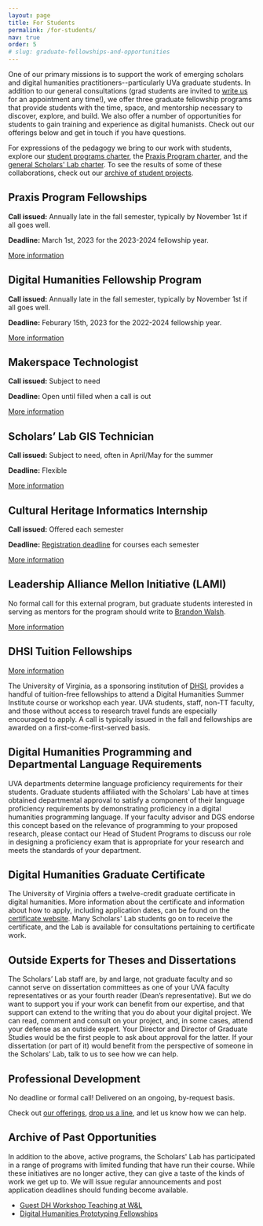 ```yaml
---
layout: page
title: For Students
permalink: /for-students/
nav: true
order: 5
# slug: graduate-fellowships-and-opportunities
---
```


One of our primary missions is to support the work of emerging scholars and digital humanities practitioners--particularly UVa graduate students. In addition to our general consultations (grad students are invited to [write us](mailto:scholarslab@virginia.edu) for an appointment any time!), we offer three graduate fellowship programs that provide students with the time, space, and mentorship necessary to discover, explore, and build. We also offer a number of opportunities for students to gain training and experience as digital humanists. Check out our offerings below and get in touch if you have questions.

For expressions of the pedagogy we bring to our work with students, explore our [student programs charter](/student-programs-charter/), the [Praxis Program charter](http://praxis.scholarslab.org/praxis-program-charter/), and the [general Scholars' Lab charter](/charter/). To see the results of some of these collaborations, check out our [archive of student projects](/work#student-projects-archive).

## Praxis Program Fellowships

**Call issued:** Annually late in the fall semester, typically by November 1st if all goes well.

**Deadline:** March 1st, 2023 for the 2023-2024 fellowship year.

[More information](/praxis-program-fellowships/)

## Digital Humanities Fellowship Program
**Call issued:** Annually late in the fall semester, typically by November 1st if all goes well.

**Deadline:** Feburary 15th, 2023 for the 2022-2024 fellowship year.

[More information](/digital-humanities-fellows/)

## Makerspace Technologist
**Call issued:** Subject to need

**Deadline:** Open until filled when a call is out

[More information](/makerspace-technologists/)

## Scholars’ Lab GIS Technician
**Call issued:** Subject to need, often in April/May for the summer

**Deadline:** Flexible

[More information](/scholars-lab-gis-technician/)

## Cultural Heritage Informatics Internship
**Call issued:** Offered each semester

**Deadline:** [Registration deadline](http://www.virginia.edu/registrar/calendar.html) for courses each semester

[More information](/cultural-heritage-informatics-internship/)

## Leadership Alliance Mellon Initiative (LAMI)

No formal call for this external program, but graduate students interested in serving as mentors for the program should write to [Brandon Walsh](mailto:bmw9t@virginia.edu).

[More information](/lami/)

## DHSI Tuition Fellowships

[More information](/dhsi-tuition-fellowships/)

The University of Virginia, as a sponsoring institution of [DHSI](https://dhsi.org/), provides a handful of tuition-free fellowships to attend a Digital Humanities Summer Institute course or workshop each year. UVA students, staff, non-TT faculty, and those without access to research travel funds are especially encouraged to apply. A call is typically issued in the fall and fellowships are awarded on a first-come-first-served basis.

## Digital Humanities Programming and Departmental Language Requirements

UVA departments determine language proficiency requirements for their students. Graduate students affiliated with the Scholars' Lab have at times obtained departmental approval to satisfy a component of their language proficiency requirements by demonstrating proficiency in a digital humanities programming language. If your faculty advisor and DGS endorse this concept based on the relevance of programming to your proposed research, please contact our Head of Student Programs to discuss our role in designing a proficiency exam that is appropriate for your research and meets the standards of your department.

## Digital Humanities Graduate Certificate

The University of Virginia offers a twelve-credit graduate certificate in digital humanities. More information about the certificate and information about how to apply, including application dates, can be found on the [certificate website](https://dh.virginia.edu/certificate). Many Scholars' Lab students go on to receive the certificate, and the Lab is available for consultations pertaining to certificate work. 

## Outside Experts for Theses and Dissertations

The Scholars’ Lab staff are, by and large, not graduate faculty and so cannot serve on dissertation committees as one of your UVA faculty representatives or as your fourth reader (Dean’s representative). But we do want to support you if your work can benefit from our expertise, and that support can extend to the writing that you do about your digital project. We can read, comment and consult on your project, and, in some cases, attend your defense as an outside expert. Your Director and Director of Graduate Studies would be the first people to ask about approval for the latter. If your dissertation (or part of it) would benefit from the perspective of someone in the Scholars’ Lab, talk to us to see how we can help.

## Professional Development
No deadline or formal call! Delivered on an ongoing, by-request basis.

Check out [our offerings](/professional-development/), [drop us a line](mailto:scholarslab@virginia.edu), and let us know how we can help.

## Archive of Past Opportunities
In addition to the above, active programs, the Scholars' Lab has participated in a range of programs with limited funding that have run their course. While these initiatives are no longer active, they can give a taste of the kinds of work we get up to. We will issue regular announcements and post application deadlines should funding become available.

* [Guest DH Workshop Teaching at W&L](/visiting-workshops-at-washington-and-lee-university/)
* [Digital Humanities Prototyping Fellowships](/digital-humanities-prototyping-fellowships/)
